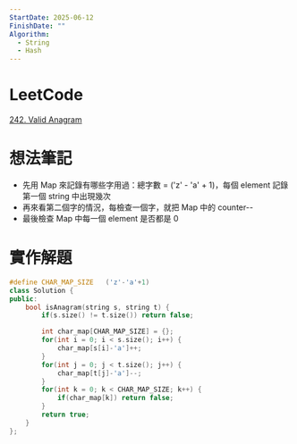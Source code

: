 ```yaml
---
StartDate: 2025-06-12
FinishDate: ""
Algorithm:
  - String
  - Hash
---
```

# LeetCode
[242. Valid Anagram](https://leetcode.com/problems/valid-anagram/)

# 想法筆記
<!-- Write your thoughts here -->
- 先用 Map 來記錄有哪些字用過：總字數 = ('z' - 'a' + 1)，每個 element 記錄第一個 string 中出現幾次
- 再來看第二個字的情況，每檢查一個字，就把 Map 中的 counter--
- 最後檢查 Map 中每一個 element 是否都是 0

# 實作解題
<!-- Write your solution here --> 
```C++
#define CHAR_MAP_SIZE	('z'-'a'+1)
class Solution {
public:
	bool isAnagram(string s, string t) {
		if(s.size() != t.size()) return false;

		int char_map[CHAR_MAP_SIZE] = {};
		for(int i = 0; i < s.size(); i++) {
			char_map[s[i]-'a']++;
		}
		for(int j = 0; j < t.size(); j++) {
			char_map[t[j]-'a']--;
		}
		for(int k = 0; k < CHAR_MAP_SIZE; k++) {
			if(char_map[k]) return false;
		}
		return true;
	}
};
``` 